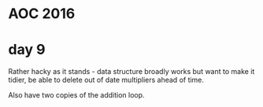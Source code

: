 # AOC 2016

# day 9

Rather hacky as it stands - data structure broadly works but want to make it tidier, be able to delete out of date multipliers ahead of time.

Also have two copies of the addition loop.